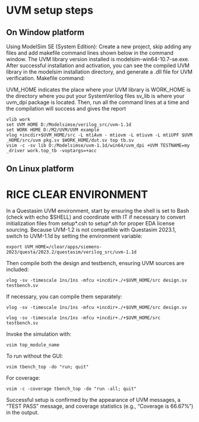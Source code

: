 # UVM setup steps
## On Window platform 
Using ModelSim SE (System Edition):
Create a new project, skip adding any files and add makefile command lines shown below in the command window. The UVM library version installed is modelsim-win64-10.7-se.exe. After successful installation and activation, you can see the compiled UVM library in the modelsim installation directory, and generate a .dll file for UVM verification.
Makefile command:


UVM_HOME indicates the place where your UVM library is
WORK_HOME is the directory where you put your SystemVerilog files
sv_lib is where your uvm_dpi package is located.
Then, run all the command lines at a time and the compilation will success and gives the report
```shell
vlib work
set UVM HOME D:/Modelsimse/verilog_src/uvm-1.1d
set WORK HOME D:/M2/UVM/UVM example
vlog +incdir+$UVM_HOME/src -L mtiAvm - mtiovm -L mtiuvm -L mtiUPF $UVM _HOME/src/uvm pkg.sv $WORK_HOME/dut.sv top tb.sv
vsim -c -sv lib D:/Modelsimse/uvm-1.1d/win64/uvm_dpi +UVM TESTNAME=my _driver work.top_tb -voptargs=+acc
```


## On Linux platform
# RICE CLEAR ENVIRONMENT
In a Questasim UVM environment, start by ensuring the shell is set to Bash (check with echo $SHELL) and coordinate with IT if necessary to convert initialization files from setup*.csh to setup*.sh for proper EDA license sourcing. Because UVM-1.2 is not compatible with Questasim 2023.1, switch to UVM-1.1d by setting the environment variable:

```export UVM_HOME=/clear/apps/siemens-2023/questa/2023.2/questasim/verilog_src/uvm-1.1d```

Then compile both the design and testbench, ensuring UVM sources are included:

```vlog -sv -timescale 1ns/1ns -mfcu +incdir+./+$UVM_HOME/src design.sv testbench.sv```

If necessary, you can compile them separately:

```vlog -sv -timescale 1ns/1ns -mfcu +incdir+./+$UVM_HOME/src design.sv```

```vlog -sv -timescale 1ns/1ns -mfcu +incdir+./+$UVM_HOME/src testbench.sv```

Invoke the simulation with:

```vsim top_module_name```

To run without the GUI:

```vsim tbench_top -do "run; quit"```

For coverage:

```vsim -c -coverage tbench_top -do "run -all; quit"```

Successful setup is confirmed by the appearance of UVM messages, a “TEST PASS” message, and coverage statistics (e.g., “Coverage is 66.67%”) in the output.
